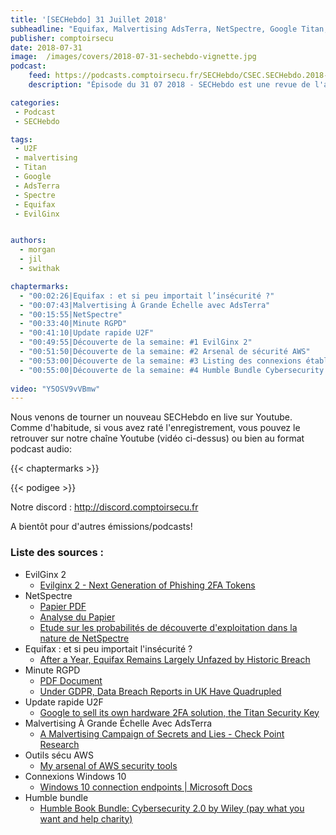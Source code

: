 ```yaml
---
title: '[SECHebdo] 31 Juillet 2018'
subheadline: "Equifax, Malvertising AdsTerra, NetSpectre, Google Titan, RGPD S02E04, EvilGinx2, etc."
publisher: comptoirsecu
date: 2018-07-31
image:  /images/covers/2018-07-31-sechebdo-vignette.jpg
podcast:
    feed: https://podcasts.comptoirsecu.fr/SECHebdo/CSEC.SECHebdo.2018-07-31.mp3
    description: "Épisode du 31 07 2018 - SECHebdo est une revue de l'actualité cybersécurité réalisée en live sur Youtube, généralement le mardi soir."

categories:
 - Podcast
 - SECHebdo

tags:
 - U2F
 - malvertising
 - Titan
 - Google
 - AdsTerra
 - Spectre
 - Equifax
 - EvilGinx


authors:
  - morgan
  - jil
  - swithak

chaptermarks:
  - "00:02:26|Equifax : et si peu importait l’insécurité ?"
  - "00:07:43|Malvertising À Grande Échelle avec AdsTerra"
  - "00:15:55|NetSpectre"
  - "00:33:40|Minute RGPD"
  - "00:41:10|Update rapide U2F"
  - "00:49:55|Découverte de la semaine: #1 EvilGinx 2"
  - "00:51:50|Découverte de la semaine: #2 Arsenal de sécurité AWS"
  - "00:53:00|Découverte de la semaine: #3 Listing des connexions établies par Windows 10 Enterprise par défaut"
  - "00:55:00|Découverte de la semaine: #4 Humble Bundle Cybersecurity 2"
  
video: "Y5OSV9vVBmw"
---
```


Nous venons de tourner un nouveau SECHebdo en live sur Youtube. Comme d'habitude, si vous avez raté l'enregistrement, vous pouvez le retrouver sur notre chaîne Youtube (vidéo ci-dessus) ou bien au format podcast audio:

{{< chaptermarks >}}

{{< podigee >}}

Notre discord : <http://discord.comptoirsecu.fr>

A bientôt pour d'autres émissions/podcasts!

### Liste des sources :

*  EvilGinx 2
	* [Evilginx 2 - Next Generation of Phishing 2FA Tokens](https://breakdev.org/evilginx-2-next-generation-of-phishing-2fa-tokens/)
*  NetSpectre
	* [Papier PDF](https://misc0110.net/web/files/netspectre.pdf)
	* [Analyse du Papier](https://twitter.com/SwitHak/status/1022656471954272256)
	* [Etude sur les probabilités de découverte d'exploitation dans la nature de NetSpectre](https://twitter.com/Magoo/status/1023281642331197440)
*  Equifax : et si peu importait l'insécurité ?
	* [After a Year, Equifax Remains Largely Unfazed by Historic Breach](http://www.govtech.com/security/A-Year-After-Data-Breach-Atlanta-Based-Equifax-Unbowed.html)
*  Minute RGPD
	* [PDF Document](http://meity.gov.in/writereaddata/files/Data_Protection_Committee_Report-comp.pdf)
	* [Under GDPR, Data Breach Reports in UK Have Quadrupled](https://www.bankinfosecurity.com/under-gdpr-data-breach-reports-in-uk-have-quadrupled-a-11249)
*  Update rapide U2F
	* [Google to sell its own hardware 2FA solution, the Titan Security Key](https://www.androidpolice.com/2018/07/25/google-sell-hardware-2fa-solution-titan-security-key/)
*  Malvertising À Grande Échelle Avec AdsTerra
	* [A Malvertising Campaign of Secrets and Lies - Check Point Research](https://research.checkpoint.com/malvertising-campaign-based-secrets-lies/)
* Outils sécu AWS
	* [My arsenal of AWS security tools](https://t.co/UmB3QjnD2d)
* Connexions Windows 10
	* [Windows 10 connection endpoints | Microsoft Docs](https://docs.microsoft.com/en-us/windows/privacy/manage-windows-endpoints)
* Humble bundle
	* [Humble Book Bundle: Cybersecurity 2.0 by Wiley (pay what you want and help charity)](https://www.humblebundle.com/books/cybersecurity-wiley-books)
